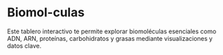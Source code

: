# Biomol-culas
Este tablero interactivo te permite explorar biomoléculas esenciales como ADN, ARN, proteínas, carbohidratos y grasas mediante visualizaciones y datos clave.
